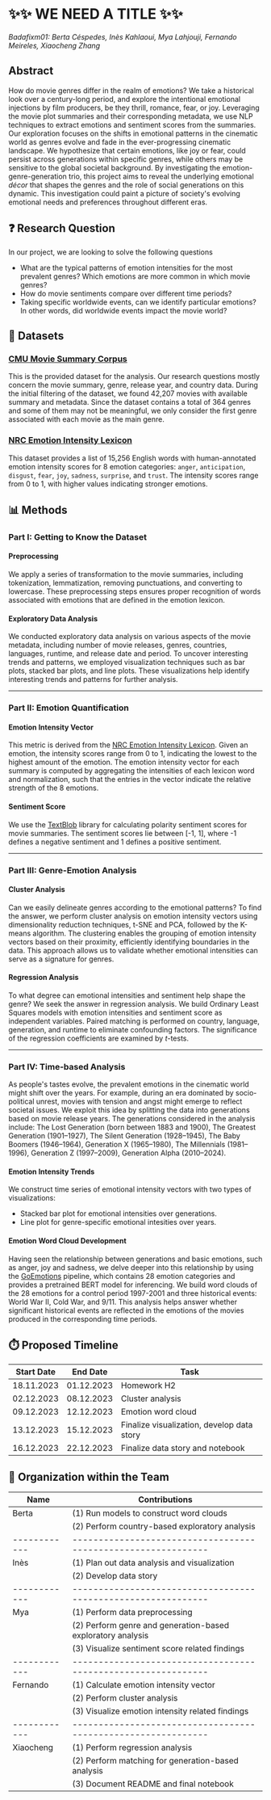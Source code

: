 # ✨✨ WE NEED A TITLE ✨✨ 

*Badafixm01: Berta Céspedes, Inès Kahlaoui, Mya Lahjouji, Fernando Meireles, Xiaocheng Zhang*

## Abstract

How do movie genres differ in the realm of emotions? We take a historical look over a century-long period, and explore the intentional emotional injections by film producers, be they thrill, romance, fear, or joy. Leveraging the movie plot summaries and their corresponding metadata, we use NLP techniques to extract emotions and sentiment scores from the summaries. Our exploration focuses on the shifts in emotional patterns in the cinematic world as genres evolve and fade in the ever-progressing cinematic landscape. We hypothesize that certain emotions, like joy or fear, could persist across generations within specific genres, while others may be sensitive to the global societal background. By investigating the emotion-genre-generation trio, this project aims to reveal the underlying emotional *décor* that shapes the genres and the role of social generations on this dynamic. This investigation could paint a picture of society's evolving emotional needs and preferences throughout different eras.


## ❓ Research Question
In our project, we are looking to solve the following questions
*   What are the typical patterns of emotion intensities for the most prevalent genres? Which emotions are more common in which movie genres?
*   How do movie sentiments compare over different time periods?
*   Taking specific worldwide events, can we identify particular emotions? In other words, did worldwide events impact the movie world?


## 📒 Datasets
### [CMU Movie Summary Corpus](https://www.cs.cmu.edu/~ark/personas/)
This is the provided dataset for the analysis. Our research questions mostly concern the movie summary, genre, release year, and country data. During the initial filtering of the dataset, we found 42,207 movies with available summary and metadata. Since the dataset contains a total of 364 genres and some of them may not be meaningful, we only consider the first genre associated with each movie as the main genre.


### [NRC Emotion Intensity Lexicon](https://saifmohammad.com/WebPages/AffectIntensity.htm)
This dataset provides a list of 15,256 English words with human-annotated emotion intensity scores for 8 emotion categories: `anger`, `anticipation`, `disgust`, `fear`, `joy`, `sadness`, `surprise`, and `trust`. The intensity scores range from 0 to 1, with higher values indicating stronger emotions.


## 📊 Methods
### Part I: Getting to Know the Dataset

#### Preprocessing
We apply a series of transformation to the movie summaries, including tokenization, lemmatization, removing punctuations, and converting to lowercase. These preprocessing steps ensures proper recognition of words associated with emotions that are defined in the emotion lexicon.

#### Exploratory Data Analysis
We conducted exploratory data analysis on various aspects of the movie metadata, including number of movie releases, genres, countries, languages, runtime, and release date and period. To uncover interesting trends and patterns, we employed visualization techniques such as bar plots, stacked bar plots, and line plots. These visualizations help identify interesting trends and patterns for further analysis.

---

### Part II: Emotion Quantification

#### Emotion Intensity Vector
This metric is derived from the [NRC Emotion Intensity Lexicon](https://saifmohammad.com/WebPages/AffectIntensity.htm). Given an emotion, the intensity scores range from 0 to 1, indicating the lowest to the highest amount of the emotion. The emotion intensity vector for each summary is computed by aggregating the intensities of each lexicon word and normalization, such that the entries in the vector indicate the relative strength of the 8 emotions.

#### Sentiment Score
We use the [TextBlob](https://textblob.readthedocs.io/en/dev/) library for calculating polarity sentiment scores for movie summaries. The sentiment scores lie between [-1, 1], where -1 defines a negative sentiment and 1 defines a positive sentiment.

---

### Part III: Genre-Emotion Analysis

#### Cluster Analysis
Can we easily delineate genres according to the emotional patterns? To find the answer, we perform cluster analysis on emotion intensity vectors using dimensionality reduction techniques, t-SNE and PCA, followed by the K-means algorithm. The clustering enables the grouping of emotion intensity vectors based on their proximity, efficiently identifying boundaries in the data. This approach allows us to validate whether emotional intensities can serve as a signature for genres.

#### Regression Analysis
To what degree can emotional intensities and sentiment help shape the genre? We seek the answer in regression analysis. We build Ordinary Least Squares models with emotion intensities and sentiment score as independent variables. Paired matching is performed on country, language, generation, and runtime to eliminate confounding factors. The significance of the regression coefficients are examined by *t*-tests.

---

### Part IV: Time-based Analysis
As people's tastes evolve, the prevalent emotions in the cinematic world might shift over the years. For example, during an era dominated by socio-political unrest, movies with tension and angst might emerge to reflect societal issues. We exploit this idea by splitting the data into generations based on movie release years. The generations considered in the analysis include: The Lost Generation (born between 1883 and 1900), The Greatest Generation (1901–1927), The Silent Generation (1928–1945), The Baby Boomers (1946–1964), Generation X (1965–1980), The Millennials (1981–1996), Generation Z (1997–2009), Generation Alpha (2010–2024).

#### Emotion Intensity Trends
We construct time series of emotional intensity vectors with two types of visualizations:
*   Stacked bar plot for emotional intensities over generations.
*   Line plot for genre-specific emotional intesities over years.

#### Emotion Word Cloud Development
Having seen the relationship between generations and basic emotions, such as anger, joy and sadness, we delve deeper into this relationship by using the [GoEmotions](https://github.com/google-research/google-research/tree/master/goemotions) pipeline, which contains 28 emotion categories and provides a pretrained BERT model for inferencing. We build word clouds of the 28 emotions for a control period 1997-2001 and three historical events: World War II, Cold War, and 9/11. This analysis helps answer whether significant historical events are reflected in the emotions of the movies produced in the corresponding time periods.


## ⏱️ Proposed Timeline
| Start Date  | End Date    | Task                                         |
|-------------|-------------|----------------------------------------------|
| 18.11.2023  | 01.12.2023  | Homework H2                                  |
| 02.12.2023  | 08.12.2023  | Cluster analysis                             |
| 09.12.2023  | 12.12.2023  | Emotion word cloud                           |
| 13.12.2023  | 15.12.2023  | Finalize visualization, develop data story   |
| 16.12.2023  | 22.12.2023  | Finalize data story and notebook             |


## 👫 Organization within the Team
| Name       | Contributions                                               |
|------------|-------------------------------------------------------------|
| Berta      |(1) Run models to construct word clouds                      |
|            |(2) Perform country-based exploratory analysis               |
|------------|-------------------------------------------------------------|
| Inès       |(1) Plan out data analysis and visualization                 |
|            |(2) Develop data story                                       |
|------------|-------------------------------------------------------------|
| Mya        |(1) Perform data preprocessing                               |
|            |(2) Perform genre and generation-based exploratory analysis  |
|            |(3) Visualize sentiment score related findings               |
|------------|-------------------------------------------------------------|
| Fernando   |(1) Calculate emotion intensity vector                       |
|            |(2) Perform cluster analysis                                 |
|            |(3) Visualize emotion intensity related findings             |
|------------|-------------------------------------------------------------|
| Xiaocheng  |(1) Perform regression analysis                              |
|            |(2) Perform matching for generation-based analysis           |
|            |(3) Document README and final notebook                       |
